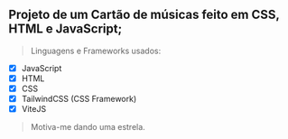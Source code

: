 ## Projeto de um Cartão de músicas feito em CSS, HTML e JavaScript;
> Linguagens e Frameworks usados:
- [x] JavaScript
- [x] HTML
- [x] CSS
- [x] TailwindCSS (CSS Framework)
- [x] ViteJS 
> Motiva-me dando uma estrela.
